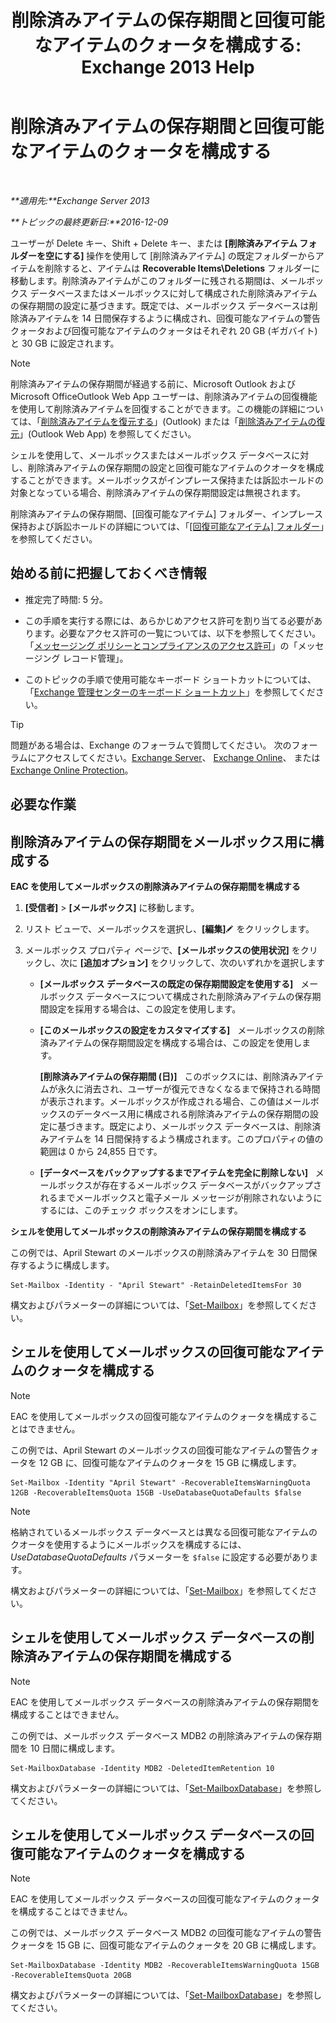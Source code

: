 ﻿---
title: '削除済みアイテムの保存期間と回復可能なアイテムのクォータを構成する: Exchange 2013 Help'
TOCTitle: 削除済みアイテムの保存期間と回復可能なアイテムのクォータを構成する
ms:assetid: de7d667a-1c93-4364-a4f9-2aa5e3678b12
ms:mtpsurl: https://technet.microsoft.com/ja-jp/library/Ee364752(v=EXCHG.150)
ms:contentKeyID: 50555885
ms.date: 04/24/2018
mtps_version: v=EXCHG.150
ms.translationtype: HT
---

# 削除済みアイテムの保存期間と回復可能なアイテムのクォータを構成する

 

_**適用先:**Exchange Server 2013_

_**トピックの最終更新日:**2016-12-09_

ユーザーが Delete キー、Shift + Delete キー、または **\[削除済みアイテム フォルダーを空にする\]** 操作を使用して \[削除済みアイテム\] の既定フォルダーからアイテムを削除すると、アイテムは **Recoverable Items\\Deletions** フォルダーに移動します。削除済みアイテムがこのフォルダーに残される期間は、メールボックス データベースまたはメールボックスに対して構成された削除済みアイテムの保存期間の設定に基づきます。既定では、メールボックス データベースは削除済みアイテムを 14 日間保存するように構成され、回復可能なアイテムの警告クォータおよび回復可能なアイテムのクォータはそれぞれ 20 GB (ギガバイト) と 30 GB に設定されます。


> [!NOTE]
> 削除済みアイテムの保存期間が経過する前に、Microsoft Outlook および Microsoft OfficeOutlook Web App ユーザーは、削除済みアイテムの回復機能を使用して削除済みアイテムを回復することができます。この機能の詳細については、「<A href="https://go.microsoft.com/fwlink/p/?linkid=198206">削除済みアイテムを復元する</A>」(Outlook) または「<A href="https://go.microsoft.com/fwlink/p/?linkid=198207">削除済みアイテムの復元</A>」(Outlook Web App) を参照してください。



シェルを使用して、メールボックスまたはメールボックス データベースに対し、削除済みアイテムの保存期間の設定と回復可能なアイテムのクオータを構成することができます。メールボックスがインプレース保持または訴訟ホールドの対象となっている場合、削除済みアイテムの保存期間設定は無視されます。

削除済みアイテムの保存期間、\[回復可能なアイテム\] フォルダー、インプレース保持および訴訟ホールドの詳細については、「[\[回復可能なアイテム\] フォルダー](recoverable-items-folder-exchange-2013-help.md)」を参照してください。

## 始める前に把握しておくべき情報

  - 推定完了時間: 5 分。

  - この手順を実行する際には、あらかじめアクセス許可を割り当てる必要があります。必要なアクセス許可の一覧については、以下を参照してください。「[メッセージング ポリシーとコンプライアンスのアクセス許可](messaging-policy-and-compliance-permissions-exchange-2013-help.md)」の「メッセージング レコード管理」。

  - このトピックの手順で使用可能なキーボード ショートカットについては、「[Exchange 管理センターのキーボード ショートカット](keyboard-shortcuts-in-the-exchange-admin-center-exchange-online-protection-help.md)」を参照してください。


> [!TIP]
> 問題がある場合は、Exchange のフォーラムで質問してください。 次のフォーラムにアクセスしてください。<A href="https://go.microsoft.com/fwlink/p/?linkid=60612">Exchange Server</A>、 <A href="https://go.microsoft.com/fwlink/p/?linkid=267542">Exchange Online</A>、 または <A href="https://go.microsoft.com/fwlink/p/?linkid=285351">Exchange Online Protection</A>。



## 必要な作業

## 削除済みアイテムの保存期間をメールボックス用に構成する

**EAC を使用してメールボックスの削除済みアイテムの保存期間を構成する**

1.  **\[受信者\]** \> **\[メールボックス\]** に移動します。

2.  リスト ビューで、メールボックスを選択し、**\[編集\]**![編集アイコン](images/Bb124582.6f53ccb2-1f13-4c02-bea0-30690e6ea71d(EXCHG.150).gif "編集アイコン") をクリックします。

3.  メールボックス プロパティ ページで、**\[メールボックスの使用状況\]** をクリックし、次に **\[追加オプション\]** をクリックして、次のいずれかを選択します
    
      - **\[メールボックス データベースの既定の保存期間設定を使用する\]**   メールボックス データベースについて構成された削除済みアイテムの保存期間設定を採用する場合は、この設定を使用します。
    
      - **\[このメールボックスの設定をカスタマイズする\]**   メールボックスの削除済みアイテムの保存期間設定を構成する場合は、この設定を使用します。
        
        **\[削除済みアイテムの保存期間 (日)\]**   このボックスには、削除済みアイテムが永久に消去され、ユーザーが復元できなくなるまで保持される時間が表示されます。メールボックスが作成される場合、この値はメールボックスのデータベース用に構成される削除済みアイテムの保存期間の設定に基づきます。既定により、メールボックス データベースは、削除済みアイテムを 14 日間保持するよう構成されます。このプロパティの値の範囲は 0 から 24,855 日です。
    
      - **\[データベースをバックアップするまでアイテムを完全に削除しない\]**   メールボックスが存在するメールボックス データベースがバックアップされるまでメールボックスと電子メール メッセージが削除されないようにするには、このチェック ボックスをオンにします。

**シェルを使用してメールボックスの削除済みアイテムの保存期間を構成する**

この例では、April Stewart のメールボックスの削除済みアイテムを 30 日間保存するように構成します。

    Set-Mailbox -Identity - "April Stewart" -RetainDeletedItemsFor 30

構文およびパラメーターの詳細については、「[Set-Mailbox](https://technet.microsoft.com/ja-jp/library/bb123981\(v=exchg.150\))」を参照してください。

## シェルを使用してメールボックスの回復可能なアイテムのクォータを構成する


> [!NOTE]
> EAC を使用してメールボックスの回復可能なアイテムのクォータを構成することはできません。



この例では、April Stewart のメールボックスの回復可能なアイテムの警告クォータを 12 GB に、回復可能なアイテムのクォータを 15 GB に構成します。

    Set-Mailbox -Identity "April Stewart" -RecoverableItemsWarningQuota 12GB -RecoverableItemsQuota 15GB -UseDatabaseQuotaDefaults $false


> [!NOTE]
> 格納されているメールボックス データベースとは異なる回復可能なアイテムのクオータを使用するようにメールボックスを構成するには、<EM>UseDatabaseQuotaDefaults</EM> パラメーターを <CODE>$false</CODE> に設定する必要があります。



構文およびパラメーターの詳細については、「[Set-Mailbox](https://technet.microsoft.com/ja-jp/library/bb123981\(v=exchg.150\))」を参照してください。

## シェルを使用してメールボックス データベースの削除済みアイテムの保存期間を構成する


> [!NOTE]
> EAC を使用してメールボックス データベースの削除済みアイテムの保存期間を構成することはできません。



この例では、メールボックス データベース MDB2 の削除済みアイテムの保存期間を 10 日間に構成します。

    Set-MailboxDatabase -Identity MDB2 -DeletedItemRetention 10

構文およびパラメーターの詳細については、「[Set-MailboxDatabase](https://technet.microsoft.com/ja-jp/library/bb123971\(v=exchg.150\))」を参照してください。

## シェルを使用してメールボックス データベースの回復可能なアイテムのクォータを構成する


> [!NOTE]
> EAC を使用してメールボックス データベースの回復可能なアイテムのクォータを構成することはできません。



この例では、メールボックス データベース MDB2 の回復可能なアイテムの警告クォータを 15 GB に、回復可能なアイテムのクォータを 20 GB に構成します。

    Set-MailboxDatabase -Identity MDB2 -RecoverableItemsWarningQuota 15GB -RecoverableItemsQuota 20GB

構文およびパラメーターの詳細については、「[Set-MailboxDatabase](https://technet.microsoft.com/ja-jp/library/bb123971\(v=exchg.150\))」を参照してください。

